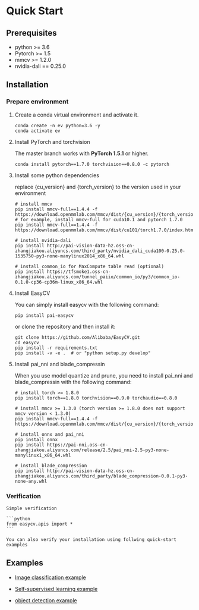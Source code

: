 # Quick Start

## Prerequisites
* python >= 3.6
* Pytorch  >= 1.5
* mmcv >= 1.2.0
* nvidia-dali == 0.25.0


## Installation

### Prepare environment

1. Create a conda virtual environment and activate it.

    ```shell
    conda create -n ev python=3.6 -y
    conda activate ev
    ```

2. Install PyTorch and torchvision

   The master branch works with **PyTorch 1.5.1** or higher.

    ```shell
    conda install pytorch==1.7.0 torchvision==0.8.0 -c pytorch
    ```

3. Install some python dependencies

    replace {cu_version} and {torch_version} to the version used in your environment
    ```shell
    # install mmcv
    pip install mmcv-full==1.4.4 -f https://download.openmmlab.com/mmcv/dist/{cu_version}/{torch_version}/index.html
    # for example, install mmcv-full for cuda10.1 and pytorch 1.7.0
    pip install mmcv-full==1.4.4 -f https://download.openmmlab.com/mmcv/dist/cu101/torch1.7.0/index.html

    # install nvidia-dali
    pip install http://pai-vision-data-hz.oss-cn-zhangjiakou.aliyuncs.com/third_party/nvidia_dali_cuda100-0.25.0-1535750-py3-none-manylinux2014_x86_64.whl

    # install common_io for MaxCompute table read (optional)
    pip install https://tfsmoke1.oss-cn-zhangjiakou.aliyuncs.com/tunnel_paiio/common_io/py3/common_io-0.1.0-cp36-cp36m-linux_x86_64.whl

    ```

4. Install EasyCV

    You can simply install easycv with the following command:

    ```shell
    pip install pai-easycv
    ```

    or clone the repository and then install it:
    ```shell
    git clone https://github.com/Alibaba/EasyCV.git
    cd easycv
    pip install -r requirements.txt
    pip install -v -e .  # or "python setup.py develop"
    ```

5. Install pai_nni and blade_compressin

    When you use model quantize and prune, you need to install pai_nni and blade_compressin with the following command:

    ```shell
    # install torch >= 1.8.0
    pip install torch==1.8.0 torchvision==0.9.0 torchaudio==0.8.0

    # install mmcv >= 1.3.0 (torch version >= 1.8.0 does not support mmcv version < 1.3.0)
    pip install mmcv-full==1.4.4 -f https://download.openmmlab.com/mmcv/dist/{cu_version}/{torch_version}/index.html

    # install onnx and pai_nni
    pip install onnx
    pip install https://pai-nni.oss-cn-zhangjiakou.aliyuncs.com/release/2.5/pai_nni-2.5-py3-none-manylinux1_x86_64.whl

    # install blade_compression
    pip install http://pai-vision-data-hz.oss-cn-zhangjiakou.aliyuncs.com/third_party/blade_compression-0.0.1-py3-none-any.whl

    ```


### Verification

    Simple verification

    ```python
    from easycv.apis import *
    ```

    You can also verify your installation using follwing quick-start examples


## Examples

* [Image classification example](tutorials/cls.md)

* [Self-supervised learning example](tutorials/ssl.md)

* [object detection example](tutorials/yolox.md)
